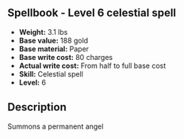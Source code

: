## Spellbook - Level 6 celestial spell

- **Weight:** 3.1 lbs
- **Base value:** 188 gold
- **Base material:** Paper
- **Base write cost:** 80 charges
- **Actual write cost:** From half to full base cost
- **Skill:** Celestial spell
- **Level:** 6

## Description

Summons a permanent angel
